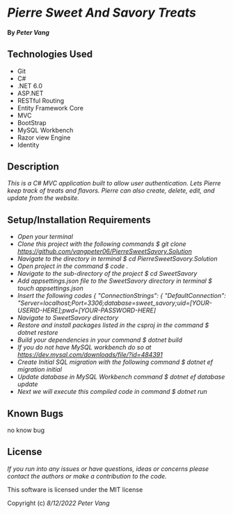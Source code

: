 # _Pierre Sweet And Savory Treats_

#### By _**Peter Vang**_

## Technologies Used

* Git
* C#
* .NET 6.0
* ASP.NET
* RESTful Routing
* Entity Framework Core
* MVC
* BootStrap
* MySQL Workbench
* Razor view Engine  
* Identity

## Description

_This is a C# MVC application built to allow user authentication. Lets Pierre keep track of treats and flavors. Pierre can also create, delete, edit, and update from the website._

## Setup/Installation Requirements

* _Open your terminal_
* _Clone this project with the following commands $ git clone https://github.com/vangpeter06/PierreSweetSavory.Solution_
* _Navigate to the directory in terminal $ cd PierreSweetSavory.Solution_
* _Open project in the command $ code ._
* _Navigate to the sub-directory of the project $ cd SweetSavory_
* _Add appsettings.json file to the SweetSavory directory in terminal $ touch appsettings.json_
* _Insert the following codes 
  {
   "ConnectionStrings": {
    "DefaultConnection": "Server=localhost;Port=3306;database=sweet_savory;uid=[YOUR-USERID-HERE];pwd=[YOUR-PASSWORD-HERE]_
* _Navigate to SweetSavory directory_
* _Restore and install packages listed in the csproj in the command $ dotnet restore_
* _Build your dependencies in your command $ dotnet build_
* _If you do not have MySQL workbench do so at https://dev.mysql.com/downloads/file/?id=484391_
* _Create Initial SQL migration with the following command $ dotnet ef migration initial_
* _Update database in MySQL Workbench command $ dotnet ef database update_
* _Next we will execute this compiled code in command $ dotnet run_

## Known Bugs

no know bug

## License

_If you run into any issues or have questions, ideas or concerns please contact the authors or make a contribution to the code._

This software is licensed under the MIT license

Copyright (c) _8/12/2022_ _Peter Vang_    